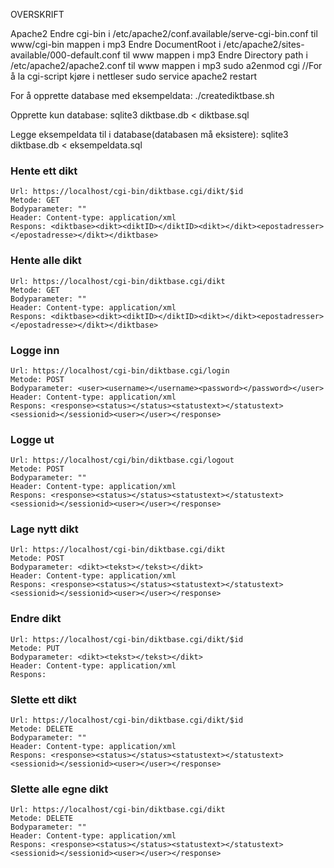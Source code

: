 OVERSKRIFT

Apache2
Endre cgi-bin i /etc/apache2/conf.available/serve-cgi-bin.conf til www/cgi-bin mappen i mp3
Endre DocumentRoot i /etc/apache2/sites-available/000-default.conf til www mappen i mp3
Endre Directory path i /etc/apache2/apache2.conf til www mappen i mp3
sudo a2enmod cgi //For å la cgi-script kjøre i nettleser
sudo service apache2 restart

For å opprette database med eksempeldata:
./creatediktbase.sh

Opprette kun database:
sqlite3 diktbase.db < diktbase.sql

Legge eksempeldata til i database(databasen må eksistere):
sqlite3 diktbase.db < eksempeldata.sql



### Hente ett dikt
```
Url: https://localhost/cgi-bin/diktbase.cgi/dikt/$id
Metode: GET
Bodyparameter: ""
Header: Content-type: application/xml
Respons: <diktbase><dikt><diktID></diktID><dikt></dikt><epostadresser></epostadresse></dikt></diktbase>
```

### Hente alle dikt
```
Url: https://localhost/cgi-bin/diktbase.cgi/dikt
Metode: GET
Bodyparameter: "" 
Header: Content-type: application/xml
Respons: <diktbase><dikt><diktID></diktID><dikt></dikt><epostadresser></epostadresse></dikt></diktbase>
```

### Logge inn
```
Url: https://localhost/cgi-bin/diktbase.cgi/login
Metode: POST
Bodyparameter: <user><username></username><password></password></user> 
Header: Content-type: application/xml
Respons: <response><status></status><statustext></statustext><sessionid></sessionid><user></user></response>
```

### Logge ut
```
Url: https://localhost/cgi/bin/diktbase.cgi/logout
Metode: POST
Bodyparameter: ""
Header: Content-type: application/xml
Respons: <response><status></status><statustext></statustext><sessionid></sessionid><user></user></response>
```

### Lage nytt dikt
```
Url: https://localhost/cgi-bin/diktbase.cgi/dikt
Metode: POST
Bodyparameter: <dikt><tekst></tekst></dikt>
Header: Content-type: application/xml
Respons: <response><status></status><statustext></statustext><sessionid></sessionid><user></user></response>
```

### Endre dikt
```
Url: https://localhost/cgi-bin/diktbase.cgi/dikt/$id
Metode: PUT
Bodyparameter: <dikt><tekst></tekst></dikt>
Header: Content-type: application/xml
Respons: 
```

### Slette ett dikt
```
Url: https://localhost/cgi-bin/diktbase.cgi/dikt/$id
Metode: DELETE
Bodyparameter: ""
Header: Content-type: application/xml
Respons: <response><status></status><statustext></statustext><sessionid></sessionid><user></user></response>
```

### Slette alle egne dikt
```
Url: https://localhost/cgi-bin/diktbase.cgi/dikt
Metode: DELETE
Bodyparameter: ""
Header: Content-type: application/xml
Respons: <response><status></status><statustext></statustext><sessionid></sessionid><user></user></response>
```

